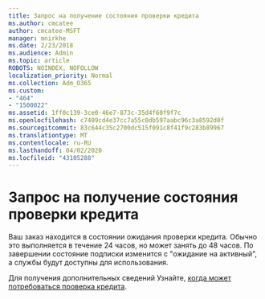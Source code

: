 ```yaml
---
title: Запрос на получение состояния проверки кредита
ms.author: cmcatee
author: cmcatee-MSFT
manager: mnirkhe
ms.date: 2/23/2018
ms.audience: Admin
ms.topic: article
ROBOTS: NOINDEX, NOFOLLOW
localization_priority: Normal
ms.collection: Adm_O365
ms.custom:
- "464"
- "1500022"
ms.assetid: 1ff0c139-3ce0-46e7-873c-35d4f60f9f7c
ms.openlocfilehash: c7489cd4e37cc7a55c0db597aabc96c3a8592d0f
ms.sourcegitcommit: 83c644c35c2700dc515f091c8f41f9c283b89967
ms.translationtype: MT
ms.contentlocale: ru-RU
ms.lasthandoff: 04/02/2020
ms.locfileid: "43105288"
---
```

# <a name="credit-check-status-request"></a>Запрос на получение состояния проверки кредита

Ваш заказ находится в состоянии ожидания проверки кредита. Обычно это выполняется в течение 24 часов, но может занять до 48 часов. По завершении состояние подписки изменится с "ожидание на активный", а службы будут доступны для использования.

Для получения дополнительных сведений Узнайте, [когда может потребоваться проверка кредита](https://docs.microsoft.com/microsoft-365/commerce/billing-and-payments/pay-for-your-subscription?view=o365-worldwide#pay-by-invoice-check-or-eft).
